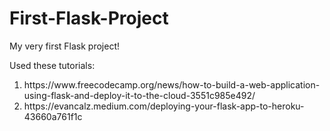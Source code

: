 # First-Flask-Project
My very first Flask project! <br>

Used these tutorials:
<ol>
<li>https://www.freecodecamp.org/news/how-to-build-a-web-application-using-flask-and-deploy-it-to-the-cloud-3551c985e492/</li>
<li>https://evancalz.medium.com/deploying-your-flask-app-to-heroku-43660a761f1c</li>
</ol>
